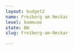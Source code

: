 ```yaml
---
layout: budget2
name: Freiberg am Neckar
level: kommune
state: BW
slug: Freiberg-am-Neckar

---
```



